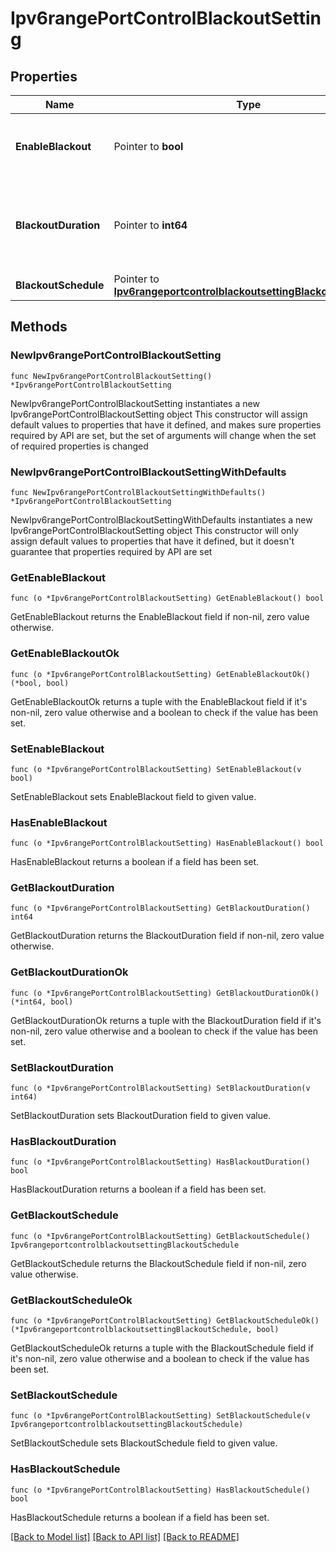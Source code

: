# Ipv6rangePortControlBlackoutSetting

## Properties

Name | Type | Description | Notes
------------ | ------------- | ------------- | -------------
**EnableBlackout** | Pointer to **bool** | Determines whether a blackout is enabled or not. | [optional] 
**BlackoutDuration** | Pointer to **int64** | The blackout duration in seconds; minimum value is 1 minute. | [optional] 
**BlackoutSchedule** | Pointer to [**Ipv6rangeportcontrolblackoutsettingBlackoutSchedule**](Ipv6rangeportcontrolblackoutsettingBlackoutSchedule.md) |  | [optional] 

## Methods

### NewIpv6rangePortControlBlackoutSetting

`func NewIpv6rangePortControlBlackoutSetting() *Ipv6rangePortControlBlackoutSetting`

NewIpv6rangePortControlBlackoutSetting instantiates a new Ipv6rangePortControlBlackoutSetting object
This constructor will assign default values to properties that have it defined,
and makes sure properties required by API are set, but the set of arguments
will change when the set of required properties is changed

### NewIpv6rangePortControlBlackoutSettingWithDefaults

`func NewIpv6rangePortControlBlackoutSettingWithDefaults() *Ipv6rangePortControlBlackoutSetting`

NewIpv6rangePortControlBlackoutSettingWithDefaults instantiates a new Ipv6rangePortControlBlackoutSetting object
This constructor will only assign default values to properties that have it defined,
but it doesn't guarantee that properties required by API are set

### GetEnableBlackout

`func (o *Ipv6rangePortControlBlackoutSetting) GetEnableBlackout() bool`

GetEnableBlackout returns the EnableBlackout field if non-nil, zero value otherwise.

### GetEnableBlackoutOk

`func (o *Ipv6rangePortControlBlackoutSetting) GetEnableBlackoutOk() (*bool, bool)`

GetEnableBlackoutOk returns a tuple with the EnableBlackout field if it's non-nil, zero value otherwise
and a boolean to check if the value has been set.

### SetEnableBlackout

`func (o *Ipv6rangePortControlBlackoutSetting) SetEnableBlackout(v bool)`

SetEnableBlackout sets EnableBlackout field to given value.

### HasEnableBlackout

`func (o *Ipv6rangePortControlBlackoutSetting) HasEnableBlackout() bool`

HasEnableBlackout returns a boolean if a field has been set.

### GetBlackoutDuration

`func (o *Ipv6rangePortControlBlackoutSetting) GetBlackoutDuration() int64`

GetBlackoutDuration returns the BlackoutDuration field if non-nil, zero value otherwise.

### GetBlackoutDurationOk

`func (o *Ipv6rangePortControlBlackoutSetting) GetBlackoutDurationOk() (*int64, bool)`

GetBlackoutDurationOk returns a tuple with the BlackoutDuration field if it's non-nil, zero value otherwise
and a boolean to check if the value has been set.

### SetBlackoutDuration

`func (o *Ipv6rangePortControlBlackoutSetting) SetBlackoutDuration(v int64)`

SetBlackoutDuration sets BlackoutDuration field to given value.

### HasBlackoutDuration

`func (o *Ipv6rangePortControlBlackoutSetting) HasBlackoutDuration() bool`

HasBlackoutDuration returns a boolean if a field has been set.

### GetBlackoutSchedule

`func (o *Ipv6rangePortControlBlackoutSetting) GetBlackoutSchedule() Ipv6rangeportcontrolblackoutsettingBlackoutSchedule`

GetBlackoutSchedule returns the BlackoutSchedule field if non-nil, zero value otherwise.

### GetBlackoutScheduleOk

`func (o *Ipv6rangePortControlBlackoutSetting) GetBlackoutScheduleOk() (*Ipv6rangeportcontrolblackoutsettingBlackoutSchedule, bool)`

GetBlackoutScheduleOk returns a tuple with the BlackoutSchedule field if it's non-nil, zero value otherwise
and a boolean to check if the value has been set.

### SetBlackoutSchedule

`func (o *Ipv6rangePortControlBlackoutSetting) SetBlackoutSchedule(v Ipv6rangeportcontrolblackoutsettingBlackoutSchedule)`

SetBlackoutSchedule sets BlackoutSchedule field to given value.

### HasBlackoutSchedule

`func (o *Ipv6rangePortControlBlackoutSetting) HasBlackoutSchedule() bool`

HasBlackoutSchedule returns a boolean if a field has been set.


[[Back to Model list]](../README.md#documentation-for-models) [[Back to API list]](../README.md#documentation-for-api-endpoints) [[Back to README]](../README.md)


